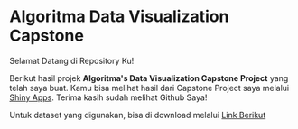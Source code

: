 # Algoritma Data Visualization Capstone
Selamat Datang di Repository Ku!

Berikut hasil projek **Algoritma's Data Visualization Capstone Project** yang telah saya buat. Kamu bisa melihat hasil dari Capstone Project saya melalui [Shiny Apps](https://ahmaddfauzi.shinyapps.io/Disney_Analysis/). Terima kasih sudah melihat Github Saya!

Untuk dataset yang digunakan, bisa di download melalui [Link Berikut](https://www.kaggle.com/datasets/shivamb/disney-movies-and-tv-shows?resource=download)
